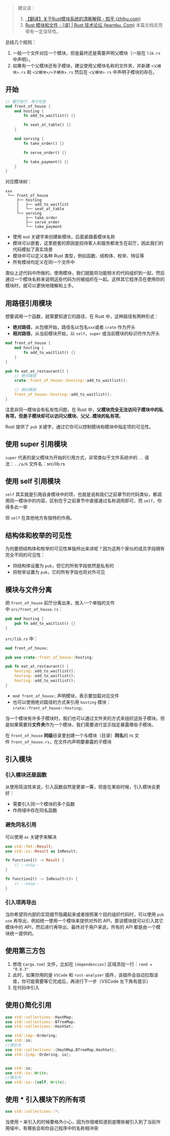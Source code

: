 > 建议读：
> 1.  [【翻译】关于Rust模块系统的清晰解释 - 知乎 (zhihu.com)](https://zhuanlan.zhihu.com/p/164556350)
> 2. [Rust 模块和文件 - [译] | Rust 技术论坛 (learnku. Com)]( https://learnku.com/articles/31161 )
> 本篇文档反而带有一定误导性。

总结几个规则：

1. 一般一个文件对应一个模块，但是最终还是需要声明父模块（一般在 `lib.rs` 中声明）。
2. 如果有一个父模块还有子模块，建议使用父模块名称的文件夹，并新建 `<父模块>.rs` 和 `<父模块>/<子模块>.rs` 然后在 ` <父模块>.rs ` 中声明子模块的存在。

## 开始

```rust
// 餐厅前厅，用于吃饭
mod front_of_house {
    mod hosting {
        fn add_to_waitlist() {}

        fn seat_at_table() {}
    }

    mod serving {
        fn take_order() {}

        fn serve_order() {}

        fn take_payment() {}
    }
}
```

对应模块树：

```
xxx
 └── front_of_house
     ├── hosting
     │   ├── add_to_waitlist
     │   └── seat_at_table
     └── serving
         ├── take_order
         ├── serve_order
         └── take_payment
```

- 使用 `mod` 关键字来创建新模块，后面紧跟着模块名称
- 模块可以嵌套，这里嵌套的原因是招待客人和服务都发生在前厅，因此我们的代码模拟了真实场景
- 模块中可以定义各种 Rust 类型，例如函数、结构体、枚举、特征等
- 所有模块均定义在同一个文件中

类似上述代码中所做的，使用模块，我们就能将功能相关的代码组织到一起，然后通过一个模块名称来说明这些代码为何被组织在一起。这样其它程序员在使用你的模块时，就可以更快地理解和上手。

## 用路径引用模块

想要调用一个函数，就需要知道它的路径，在 Rust 中，这种路径有两种形式：

- **绝对路径**，从包根开始，路径名以包名`xxx`或者 `crate` 作为开头
- **相对路径**，从当前模块开始，以 `self`，`super` 或当前模块的标识符作为开头

```rust
mod front_of_house {
    mod hosting {
        fn add_to_waitlist() {}
    }
}

pub fn eat_at_restaurant() {
    // 绝对路径
    crate::front_of_house::hosting::add_to_waitlist();

    // 相对路径
    front_of_house::hosting::add_to_waitlist();
}
```

注意非同一模块会有私有性问题，在 Rust 中，**父模块完全无法访问子模块中的私有项，但是子模块却可以访问父模块、父父..模块的私有项**。

Rust 提供了 `pub` 关键字，通过它你可以控制模块和模块中指定项的可见性。

## 使用 super 引用模块

`super` 代表的是父模块为开始的引用方式，非常类似于文件系统中的 `..` 语法：`../a/b` 文件名：src/lib.rs

## 使用 self 引用模块

`self` 其实就是引用自身模块中的项，也就是说和我们之前章节的代码类似，都调用同一模块中的内容，区别在于之前章节中直接通过名称调用即可，而 `self`，你得多此一举

但 `self` 在其他地方有独特的作用。

## 结构体和枚举的可见性

为何要把结构体和枚举的可见性单独拎出来讲呢？因为这两个家伙的成员字段拥有完全不同的可见性：

- 将结构体设置为 `pub`，但它的所有字段依然是私有的
- 将枚举设置为 `pub`，它的所有字段也将对外可见

## 模块与文件分离

把 `front_of_house` 前厅分离出来，放入一个单独的文件中 `src/front_of_house.rs`：

```rust
pub mod hosting {
    pub fn add_to_waitlist() {}
}
```

`src/lib.rs` 中：

```rust
mod front_of_house;

pub use crate::front_of_house::hosting;

pub fn eat_at_restaurant() {
    hosting::add_to_waitlist();
    hosting::add_to_waitlist();
    hosting::add_to_waitlist();
}
```

- `mod front_of_house;` 声明模块，表示要加载对应文件
- 也可以使用绝对路径的方式来引用 `hosting` 模块：`crate::front_of_house::hosting;`

当一个模块有许多子模块时，我们也可以通过文件夹的方式来组织这些子模块。但是如果需要将**文件夹**作为一个模块，我们需要进行显示指定暴露哪些子模块。

在 `front_of_house` **同级**目录里创建一个与模块（目录）**同名**的 rs 文件 `front_of_house.rs`，在文件内声明要暴露的子模块

## 引入模块

### 引入模块还是函数

从使用简洁性来说，引入函数自然是更甚一筹，但是在某些时候，引入模块会更好：

- 需要引入同一个模块的多个函数
- 作用域中存在同名函数

### 避免同名引用

可以使用 `as` 关键字来解决

```rust
use std::fmt::Result;
use std::io::Result as IoResult;

fn function1() -> Result {
    // --snip--
}

fn function2() -> IoResult<()> {
    // --snip--
}
```

### 引入项再导出

当你希望将内部的实现细节隐藏起来或者按照某个目的组织代码时，可以使用 `pub use` 再导出，例如统一使用一个模块来提供对外的 API，那该模块就可以引入其它模块中的 API，然后进行再导出，最终对于用户来说，所有的 API 都是由一个模块统一提供的。

## 使用第三方包

1. 修改 `Cargo.toml` 文件，比如在 `[dependencies]` 区域添加一行：`rand = "0.8.3"`
2. 此时，如果你用的是 `VSCode` 和 `rust-analyzer` 插件，该插件会自动拉取该库，你可能需要等它完成后，再进行下一步（VSCode 左下角有提示）
3. 在代码中引入

## 使用{}简化引用

```rust
use std::collections::HashMap;
use std::collections::BTreeMap;
use std::collections::HashSet;

use std::cmp::Ordering;
use std::io;
//简化为
use std::collections::{HashMap,BTreeMap,HashSet};
use std::{cmp::Ordering, io};


use std::io;
use std::io::Write;
//简化为
use std::io::{self, Write};
```

## 使用 * 引入模块下的所有项

```rust
use std::collections::*;
```

当使用 `*` 来引入的时候要格外小心，因为你很难知道到底哪些被引入到了当前作用域中，有哪些会和你自己程序中的名称相冲突
